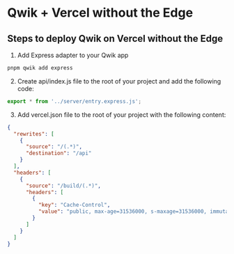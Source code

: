 # Qwik + Vercel without the Edge

## Steps to deploy Qwik on Vercel without the Edge

1. Add Express adapter to your Qwik app

```bash
pnpm qwik add express
```

2. Create api/index.js file to the root of your project and add the following code:

```javascript
export * from '../server/entry.express.js';
```

3. Add vercel.json file to the root of your project with the following content:

```json
{
  "rewrites": [
    {
      "source": "/(.*)",
      "destination": "/api"
    }
  ],
  "headers": [
    {
      "source": "/build/(.*)",
      "headers": [
        {
          "key": "Cache-Control",
          "value": "public, max-age=31536000, s-maxage=31536000, immutable"
        }
      ]
    }
  ]
}
```
